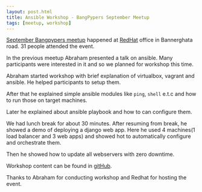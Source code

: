 ```yaml
---
layout: post.html
title: Ansible Workshop - BangPypers September Meetup
tags: [meetup, workshop]
---
```


[September Bangpypers meetup](http://www.meetup.com/BangPypers/events/225109014/) happened at [RedHat][] office in Bannerghata road. 31 people attended the event.

In the previous meetup Abraham presented a talk on ansible. Many participants were interested in it and so we planned for workshop this time.

Abraham started workshop with brief explanation of virtualbox, vagrant and ansible. He helped participants to setup them.

After that he explained simple ansible modules like `ping`, `shell` e.t.c and how to run those on target machines.

Later he explained about ansible playbook and how to can configure them.

We had lunch break for about 30 minutes. After resuming from break, he showed a demo of deploying a django web app. Here he used 4 machines(1 load balancer and 3 web apps) and showed hot to automatically configure and orchestrate them.

Then he showed how to update all webservers with zero downtime.

Workshop content can be found in [gitHub][].


Thanks to Abraham for conducting workshop and Redhat for hosting the event.


[Redhat]: https://www.redhat.com
[github]: https://github.com/abrahamvarricatt/ansible-demo-debug
[abraham]: https://in.linkedin.com/in/abrahamvarricatt
